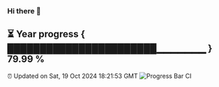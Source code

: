 ### Hi there 👋
⏳ Year progress { ███████████████████████▁▁▁▁▁▁▁ } 79.99 %
---
⏰ Updated on Sat, 19 Oct 2024 18:21:53 GMT
![Progress Bar CI](https://github.com/liununu/liununu/workflows/Progress%20Bar%20CI/badge.svg)
